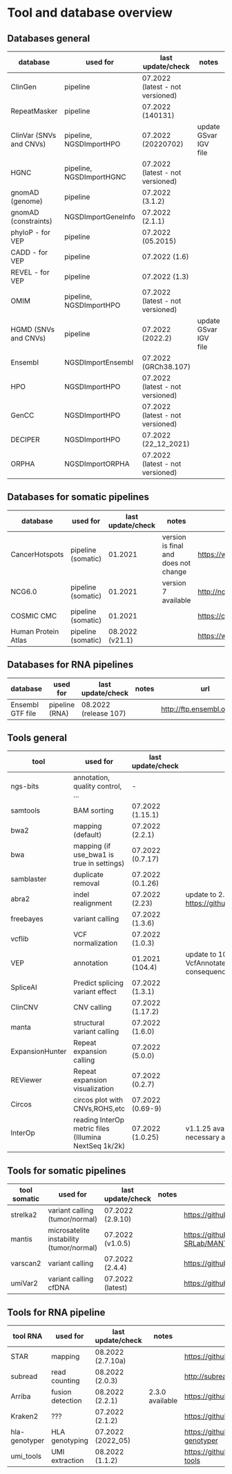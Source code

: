 # Tool and database overview

## Databases general

|database               |used for                |last update/check               |notes                                                                                               |url                                                                     |
|-----------------------|------------------------|--------------------------------|----------------------------------------------------------------------------------------------------|------------------------------------------------------------------------|
|ClinGen                |pipeline                |07.2022 (latest - not versioned)|                                                                                                    |https://ftp.clinicalgenome.org/                                         |
|RepeatMasker           |pipeline                |07.2022 (140131)                |                                                                                                    |http://www.repeatmasker.org/species/hg.html                             |
|ClinVar (SNVs and CNVs)|pipeline, NGSDImportHPO |07.2022 (20220702)              |update GSvar IGV file                                                                               |https://ftp.ncbi.nlm.nih.gov/pub/clinvar/vcf_GRCh38/archive_2.0/2021/   |
|HGNC                   |pipeline, NGSDImportHGNC|07.2022 (latest - not versioned)|                                                                                                    |https://ftp.ebi.ac.uk/pub/databases/genenames/                          |
|gnomAD (genome)        |pipeline                |07.2022 (3.1.2)                 |                                                                                                    |http://gnomad.broadinstitute.org/downloads                              |
|gnomAD (constraints)   |NGSDImportGeneInfo      |07.2022 (2.1.1)                 |                                                                                                    |http://gnomad.broadinstitute.org/downloads                              |
|phyloP - for VEP       |pipeline                |07.2022 (05.2015)               |                                                                                                    |http://hgdownload.soe.ucsc.edu/goldenPath/hg38/phyloP100way/            |
|CADD - for VEP         |pipeline                |07.2022 (1.6)                   |                                                                                                    |http://cadd.gs.washington.edu/download                                  |
|REVEL - for VEP        |pipeline                |07.2022 (1.3)                   |                                                                                                    |https://sites.google.com/site/revelgenomics/downloads                   |
|OMIM                   |pipeline, NGSDImportHPO |07.2022 (latest - not versioned)|                                                                                                    |https://omim.org/downloads/                                             |
|HGMD (SNVs and CNVs)   |pipeline                |07.2022 (2022.2)                |update GSvar IGV file                                                                               |https://apps.ingenuity.com/ingsso/login                                 |
|Ensembl                |NGSDImportEnsembl       |07.2022 (GRCh38.107)            |                                                                                                    |https://ftp.ensembl.org/pub/release-107/gff3/homo_sapiens/              |
|HPO                    |NGSDImportHPO           |07.2022 (latest - not versioned)|                                                                                                    |https://hpo.jax.org/app/                                                |
|GenCC                  |NGSDImportHPO           |07.2022 (latest - not versioned)|                                                                                                    |https://search.thegencc.org/download                                    |
|DECIPER                |NGSDImportHPO           |07.2022 (22_12_2021)            |                                                                                                    |https://www.deciphergenomics.org/about/downloads/data                   |
|ORPHA                  |NGSDImportORPHA         |07.2022 (latest - not versioned)|                                                                                                    |https://github.com/Orphanet/Orphadata.org/                              |


## Databases for somatic pipelines

|database               |used for                |last update/check               |notes                                                                                               |url                                                                     |
|-----------------------|------------------------|--------------------------------|----------------------------------------------------------------------------------------------------|------------------------------------------------------------------------|
|CancerHotspots         |pipeline (somatic)      |01.2021                         |version is final and does not change                                                                |https://www.cancerhotspots.org                                          |
|NCG6.0                 |pipeline (somatic)      |01.2021                         |version 7 available                                                                                 |http://ncg.kcl.ac.uk/                                                   |
|COSMIC CMC             |pipeline (somatic)      |01.2021                         |                                                                                                    |https://cancer.sanger.ac.uk/cmc                                         |
|Human Protein Atlas    |pipeline (somatic)      |08.2022 (v21.1)                 |                                                                                                    |https://www.proteinatlas.org/about/download                             |

## Databases for RNA pipelines

|database               |used for                |last update/check               |notes                                                                                               |url                                                                     |
|-----------------------|------------------------|--------------------------------|----------------------------------------------------------------------------------------------------|------------------------------------------------------------------------|
|Ensembl GTF file       |pipeline (RNA)  	     |08.2022 (release 107)           |                                                                                                    |http://ftp.ensembl.org/pub/                                             |

## Tools general

|tool                   |used for                                             |last update/check |notes                                                                                |url                                                                     |
|-----------------------|-----------------------------------------------------|------------------|-------------------------------------------------------------------------------------|------------------------------------------------------------------------|
|ngs-bits               |annotation, quality control, ...                     |-                 |                                                                                     |                                                                        |
|samtools               |BAM sorting                                          |07.2022 (1.15.1)  |                                                                                     |http://www.htslib.org/                                                  |
|bwa2                   |mapping (default)                                    |07.2022 (2.2.1)   |                                                                                     |https://github.com/bwa-mem2/bwa-mem2                                    |
|bwa                    |mapping (if use_bwa1 is true in settings)            |07.2022 (0.7.17)  |                                                                                     |https://github.com/lh3/bwa/                                             |
|samblaster             |duplicate removal                                    |07.2022 (0.1.26)  |                                                                                     |https://github.com/GregoryFaust/samblaster                              |
|abra2                  |indel realignment                                    |07.2022 (2.23)    | update to 2.24 not possible because of https://github.com/mozack/abra2/issues/46    |https://github.com/mozack/abra2                                         |
|freebayes              |variant calling                                      |07.2022 (1.3.6)   |                                                                                     |https://github.com/ekg/freebayes                                        |
|vcflib                 |VCF normalization                                    |07.2022 (1.0.3)   |                                                                                     |https://github.com/vcflib/vcflib                                        |
|VEP                    |annotation                                           |01.2021 (104.4)   | update to 107 when VcfAnnotateconsequences is used for consequence annotation       |https://github.com/Ensembl/ensembl-vep/releases                         |
|SpliceAI               |Predict splicing variant effect                      |07.2022 (1.3.1)   |                                                                                     |https://github.com/Illumina/SpliceAI                                    |
|ClinCNV                |CNV calling                                          |07.2022 (1.17.2)  |                                                                                     |https://github.com/imgag/ClinCNV                                        |
|manta                  |structural variant calling                           |07.2022 (1.6.0)   |                                                                                     |https://github.com/Illumina/manta                                       |
|ExpansionHunter        |Repeat expansion calling                             |07.2022 (5.0.0)   |                                                                                     |https://github.com/Illumina/ExpansionHunter                             |
|REViewer               |Repeat expansion visualization                       |07.2022 (0.2.7)   |                                                                                     |https://github.com/Illumina/REViewer                                    |
|Circos                 |circos plot with CNVs,ROHS,etc                       |07.2022 (0.69-9)  |                                                                                     |http://circos.ca/software/download/                                     |
|InterOp                |reading InterOp metric files (Illumina NextSeq 1k/2k)|07.2022 (1.0.25)  | v1.1.25 available, but update is not necessary as the QC import works               |                                                                        |


## Tools for somatic pipelines

|tool somatic           |used for                                             |last update/check |notes                                                                                |url                                                                     |
|-----------------------|-----------------------------------------------------|------------------|-------------------------------------------------------------------------------------|------------------------------------------------------------------------|
|strelka2               |variant calling (tumor/normal)                       |07.2022 (2.9.10)  |                                                                                     |https://github.com/Illumina/strelka                                     |
|mantis                 |microsatelite instability (tumor/normal)             |07.2022 (v1.0.5)  |                                                                                     |https://github.com/OSU-SRLab/MANTIS/releases                            |
|varscan2               |variant calling                                      |07.2022 (2.4.4)   |                                                                                     |https://github.com/dkoboldt/varscan                                     |
|umiVar2                |variant calling cfDNA                                |07.2022 (latest)  |                                                                                     |https://github.com/dkoboldt/varscan                                     |


## Tools for RNA pipeline

|tool RNA               |used for                                             |last update/check |notes                                                                                |url                                                                     |
|-----------------------|-----------------------------------------------------|------------------|-------------------------------------------------------------------------------------|------------------------------------------------------------------------|
|STAR                   |mapping                                              |08.2022 (2.7.10a) |                                                                                     |https://github.com/alexdobin/STAR                                       |
|subread                |read counting                                        |08.2022 (2.0.3)   |                                                                                     |http://subread.sourceforge.net/                                         |
|Arriba                 |fusion detection                                     |08.2022 (2.2.1)   |2.3.0 available                                                                      |https://github.com/suhrig/arriba                                        |
|Kraken2                |???                                                  |07.2022 (2.1.2)   |                                                                                     |https://github.com/DerrickWood/kraken2                                  |
|hla-genotyper          |HLA genotyping                                       |07.2022 (2022_05) |                                                                                     |https://github.com/axelgschwind/hla-genotyper                           |
|umi_tools              |UMI extraction                                       |08.2022 (1.1.2)   |                                                                                     |https://github.com/CGATOxford/UMI-tools                                 |
